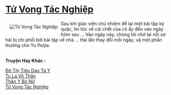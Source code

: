 <a href="https://truyenwiki.net/tu-vong-tac-nghiep.36503/" title="Tử Vong Tác Nghiệp"><h1>Tử Vong Tác Nghiệp</h1></a><div style="display:table"><img align="right" style="float: left; padding: 10px;" src="https://truyenwiki.net/a/img/str/src/36503.jpg" alt="Tử Vong Tác Nghiệp">Sau khi giáo viên chủ nhiệm để lại một bài tập kỳ quặc, tin tức về cái chết của cô ấy đến vào ngày hôm sau ... Vào ngày này, chúng tôi nhớ lại nỗi sợ hãi bị chi phối bởi bài tập về nhà ... Hai lần thay đổi mỗi ngày, và một phần thưởng cho Yu Peijia.</div><p><br><b>Truyện Hay Khác :</b></p><a href="https://truyenwiki.net/do-thi-tieu-dao-ta-y.36390/" alt="Đô Thị Tiêu Dao Tà Y">Đô Thị Tiêu Dao Tà Y</a><br/><a href="https://sangtacviet.wordpress.com/2020/10/22/tu-la-vo-than/" alt="Tu La Võ Thần">Tu La Võ Thần</a><br/><a href="https://sangtacviet.wordpress.com/2020/10/22/than-y-bo-nu/" alt="Thần Y Bỏ Nữ">Thần Y Bỏ Nữ</a><br/><a href="https://github.com/nownovels/wikidich/tree/master/truyenhay/36503" alt="Tử Vong Tác Nghiệp">Tử Vong Tác Nghiệp</a><br/>